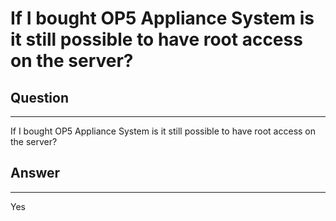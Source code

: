 # If I bought OP5 Appliance System is it still possible to have root access on the server?

## Question

* * * * *

If I bought OP5 Appliance System is it still possible to have root access on the server?

## Answer

* * * * *

Yes

